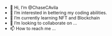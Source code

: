 - 👋 Hi, I’m @ChaseCAvila
- 👀 I’m interested in bettering my coding abilities. 
- 🌱 I’m currently learning NFT and Blockchain
- 💞️ I’m looking to collaborate on ...
- 📫 How to reach me ...

<!---
ChaseCAvila/ChaseCAvila is a ✨ special ✨ repository because its `README.md` (this file) appears on your GitHub profile.
You can click the Preview link to take a look at your changes.
--->
